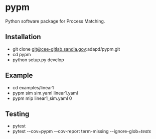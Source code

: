 # pypm

Python software package for Process Matching.

## Installation

* git clone git@cee-gitlab.sandia.gov:adapd/pypm.git
* cd pypm
* python setup.py develop

## Example

* cd examples/linear1
* pypm sim sim.yaml linear1.yaml
* pypm mip linear1\_sim.yaml 0

## Testing

* pytest
* pytest --cov=pypm --cov-report term-missing --ignore-glob=*tests*
